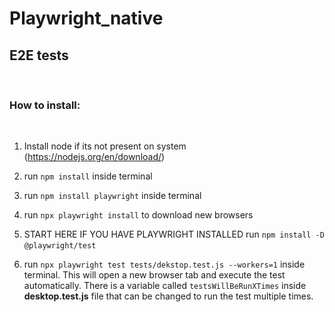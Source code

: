 # Playwright_native

## E2E tests

​

### How to install:

​

1. Install node if its not present on system (https://nodejs.org/en/download/)
   ​
2. run `npm install` inside terminal
   ​
3. run `npm install playwright` inside terminal
   ​
4. run `npx playwright install` to download new browsers

5. START HERE IF YOU HAVE PLAYWRIGHT INSTALLED
   run `npm install -D @playwright/test`
   ​
6. run `npx playwright test tests/dekstop.test.js --workers=1` inside terminal.
   This will open a new browser tab and execute the test automatically.​
   There is a variable called `testsWillBeRunXTimes` inside **desktop.test.js** file that can be changed to run the test multiple times.
